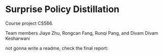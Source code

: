 # Surprise Policy Distillation

Course project CS566.

Team members Jiaye Zhu, Rongcan Fang, Runqi Pang, and Divam Divam Kesharwani

not gonna write a readme, check the final report: 
 
